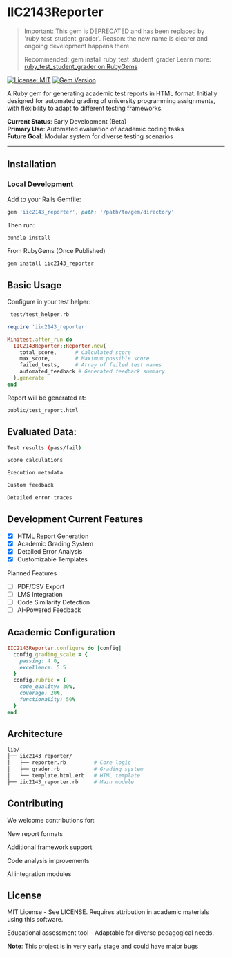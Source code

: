 # IIC2143Reporter

> Important: This gem is DEPRECATED and has been replaced by 'ruby_test_student_grader'.
> Reason: the new name is clearer and ongoing development happens there.
>
> Recommended: gem install ruby_test_student_grader
> Learn more: [ruby_test_student_grader on RubyGems](https://rubygems.org/gems/ruby_test_student_grader)

[![License: MIT](https://img.shields.io/badge/License-MIT-blue.svg)](https://opensource.org/licenses/MIT)
[![Gem Version](https://badge.fury.io/rb/iic2143_reporter.svg)](https://badge.fury.io/rb/iic2143_reporter)


A Ruby gem for generating academic test reports in HTML format. Initially designed for automated grading of university programming assignments, with flexibility to adapt to different testing frameworks.

**Current Status**: Early Development (Beta)  
**Primary Use**: Automated evaluation of academic coding tasks  
**Future Goal**: Modular system for diverse testing scenarios

---

## Installation

### Local Development
Add to your Rails Gemfile:
```ruby
gem 'iic2143_reporter', path: '/path/to/gem/directory'
```
Then run:

```bash
bundle install
```
From RubyGems (Once Published)
```bash
gem install iic2143_reporter
```
## Basic Usage
Configure in your test helper:

```bash
 test/test_helper.rb
```
```ruby
require 'iic2143_reporter'

Minitest.after_run do
  IIC2143Reporter::Reporter.new(
    total_score,      # Calculated score
    max_score,        # Maximum possible score
    failed_tests,     # Array of failed test names
    automated_feedback # Generated feedback summary
  ).generate
end
```
Report will be generated at:

```bash
public/test_report.html
```
## Evaluated Data:
```bash
Test results (pass/fail)

Score calculations

Execution metadata

Custom feedback

Detailed error traces
```
## Development Current Features

- [x] HTML Report Generation
- [x] Academic Grading System
- [x] Detailed Error Analysis
- [x] Customizable Templates

Planned Features
- [ ] PDF/CSV Export
- [ ] LMS Integration
- [ ] Code Similarity Detection
- [ ] AI-Powered Feedback

## Academic Configuration
```ruby
IIC2143Reporter.configure do |config|
  config.grading_scale = { 
    passing: 4.0,
    excellence: 5.5
  }
  config.rubric = {
    code_quality: 30%,
    coverage: 20%,
    functionality: 50%
  }
end
```
## Architecture
```bash
lib/
├── iic2143_reporter/
│   ├── reporter.rb         # Core logic
│   ├── grader.rb           # Grading system
│   └── template.html.erb   # HTML template
├── iic2143_reporter.rb     # Main module
```
## Contributing
We welcome contributions for:

New report formats

Additional framework support

Code analysis improvements

AI integration modules


## License
MIT License - See LICENSE. Requires attribution in academic materials using this software.

Educational assessment tool - Adaptable for diverse pedagogical needs.

**Note**: This project is in very early stage and could have major bugs
